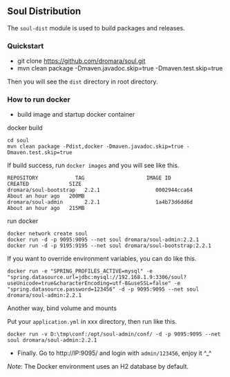 ## Soul Distribution

The `soul-dist` module is used to build packages and releases.

### Quickstart

* git clone https://github.com/dromara/soul.git
* mvn clean package -Dmaven.javadoc.skip=true -Dmaven.test.skip=true

Then you will see the `dist` directory in root directory.

### How to run docker
* build image and startup docker container

docker build
```
cd soul 
mvn clean package -Pdist,docker -Dmaven.javadoc.skip=true -Dmaven.test.skip=true
```

If build success, run `docker images` and you will see like this.
```
REPOSITORY            TAG                    IMAGE ID            CREATED             SIZE
dromara/soul-bootstrap   2.2.1                  0002944cca64        About an hour ago   200MB
dromara/soul-admin       2.2.1                  1a4b73d6dd6d        About an hour ago   215MB
```

run docker
```
docker network create soul
docker run -d -p 9095:9095 --net soul dromara/soul-admin:2.2.1
docker run -d -p 9195:9195 --net soul dromara/soul-bootstrap:2.2.1
```

If you want to override environment variables, you can do like this.

```
docker run -e "SPRING_PROFILES_ACTIVE=mysql" -e "spring.datasource.url=jdbc:mysql://192.168.1.9:3306/soul?useUnicode=true&characterEncoding=utf-8&useSSL=false" -e "spring.datasource.password=123456" -d -p 9095:9095 --net soul dromara/soul-admin:2.2.1
```

Another way, bind volume and mounts

Put your `application.yml` in xxx directory, then run like this.

`docker run -v D:\tmp\conf:/opt/soul-admin/conf/ -d -p 9095:9095 --net soul dromara/soul-admin:2.2.1`

* Finally. Go to http://IP:9095/ and login with `admin/123456`, enjoy it ^_^

_Note_: The Docker environment uses an H2 database by default.


